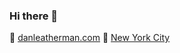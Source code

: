 ### Hi there 👋

📎 [danleatherman.com](https://danleatherman.com)
🗽 [New York City](https://youtu.be/i0_rHbGCpLU?t=22)

<!--
**dleatherman/dleatherman** is a ✨ _special_ ✨ repository because its `README.md` (this file) appears on your GitHub profile.

Here are some ideas to get you started:

- 🔭 I’m currently working on ...
- 🌱 I’m currently learning ...
- 👯 I’m looking to collaborate on ...
- 🤔 I’m looking for help with ...
- 💬 Ask me about ...
- 📫 How to reach me: ...
- 😄 Pronouns: ...
- ⚡ Fun fact: ...
-->

